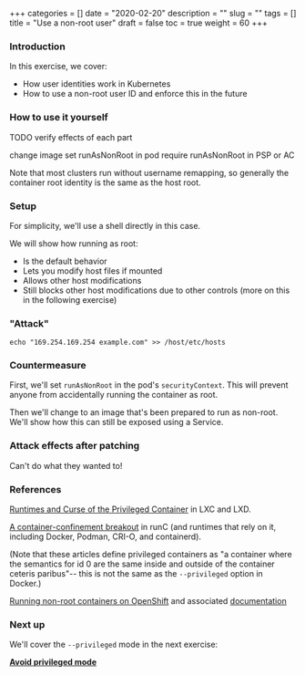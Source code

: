 +++
categories = []
date = "2020-02-20"
description = ""
slug = ""
tags = []
title = "Use a non-root user"
draft = false
toc = true
weight = 60
+++

### Introduction
In this exercise, we cover:

 - How user identities work in Kubernetes
 - How to use a non-root user ID and enforce this in the future

### How to use it yourself
TODO verify effects of each part

change image
set runAsNonRoot in pod
require runAsNonRoot in PSP or AC

Note that most clusters run without username remapping,
so generally the container root identity is the same as the host root.

### Setup
For simplicity, we'll use a shell directly in this case.

We will show how running as root:
 - Is the default behavior
 - Lets you modify host files if mounted
 - Allows other host modifications
 - Still blocks other host modifications due to other controls
   (more on this in the following exercise)

### "Attack"
`echo "169.254.169.254 example.com" >> /host/etc/hosts`

### Countermeasure
First, we'll set `runAsNonRoot` in the pod's `securityContext`.
This will prevent anyone from accidentally running the container as root.

Then we'll change to an image that's been prepared to run as non-root. We'll show how this can still be exposed using a Service.

### Attack effects after patching
Can't do what they wanted to!

### References
[Runtimes and Curse of the Privileged Container](https://brauner.github.io/2019/02/12/privileged-containers.html) in LXC and LXD.

[A container-confinement breakout](https://lwn.net/Articles/781013/) in runC (and runtimes that rely on it, including Docker, Podman, CRI-O, and containerd).

(Note that these articles define privileged containers as
"a container where the semantics for id 0 are the same inside and outside of the container ceteris paribus"--
this is not the same as the `--privileged` option in Docker.)

[Running non-root containers on OpenShift](https://engineering.bitnami.com/articles/running-non-root-containers-on-openshift.html) and associated [documentation](https://docs.bitnami.com/containers/how-to/work-with-non-root-containers/)

### Next up
We'll cover the `--privileged` mode in the next exercise:

[**Avoid privileged mode**](../65-privileged)
